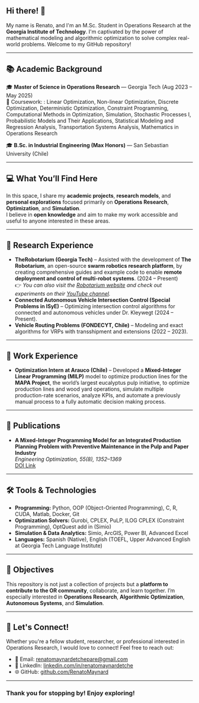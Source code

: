 ## Hi there! 👋

My name is Renato, and I'm an M.Sc. Student in Operations Research at the **Georgia Institute of Technology**. I'm captivated by the power of mathematical modeling and algorithmic optimization to solve complex real-world problems. Welcome to my GitHub repository!

---

## 📚 Academic Background

🎓 **Master of Science in Operations Research** — Georgia Tech (Aug 2023 – May 2025)  
📌 Coursework: : Linear Optimization, Non-linear Optimization, Discrete Optimization, Deterministic Optimization, Constraint Programming, Computational Methods in Optimization, Simulation, Stochastic Processes I, Probabilistic Models and Their Applications, Statistical Modeling and Regression Analysis, Transportation Systems Analysis, Mathematics in Operations Research 
<!-- 🎓 **Incoming Ph.D. in Operations Research** — Virginia Tech (Starting Aug 2025) -->
🎓 **B.Sc. in Industrial Engineering (Max Honors)** — San Sebastian University (Chile)  

---

## 💻 What You’ll Find Here

In this space, I share my **academic projects**, **research models**, and **personal explorations** focused primarily on **Operations Research**, **Optimization**, and **Simulation**.  
I believe in **open knowledge** and aim to make my work accessible and useful to anyone interested in these areas.

---

## 🔬 Research Experience

-  **TheRobotarium (Georgia Tech)** – Assisted with the development of **The Robotarium**, an open-source **swarm robotics research platform**, by creating comprehensive guides and example code to enable **remote deployment and control of multi-robot systems**. (2024 – Present)  
  👉 *You can also visit the [Robotarium website](https://www.robotarium.gatech.edu/) and check out experiments on their [YouTube channel](https://www.youtube.com/@TheRobotarium).*  
- **Connected Autonomous Vehicle Intersection Control (Special Problems in ISyE)** – Optimizing intersection control algorithms for connected and autonomous vehicles under Dr. Kleywegt (2024 – Present).
- **Vehicle Routing Problems (FONDECYT, Chile)** – Modeling and exact algorithms for VRPs with transshipment and extensions (2022 – 2023).

---

## 💼 Work Experience

- **Optimization Intern at Arauco (Chile)** – Developed a **Mixed-Integer Linear Programming (MILP)** model to optimize production lines for the **MAPA Project**, the world’s largest eucalyptus pulp initiative, to optimize production lines and wood yard operations, simulate multiple production-rate scenarios, analyze KPIs, and automate a previously manual process to a fully automatic decision making process.

---

## 📃 Publications

- **A Mixed-Integer Programming Model for an Integrated Production Planning Problem with Preventive Maintenance in the Pulp and Paper Industry**  
  _Engineering Optimization, 55(8), 1352–1369_  
  [DOI Link](https://doi.org/10.1080/0305215X.2022.2086237)

---

## 🛠️ Tools & Technologies

- **Programming:** Python, OOP (Object-Oriented Programming), C, R, CUDA, Matlab, Docker, Git
- **Optimization Solvers:** Gurobi, CPLEX, PuLP, ILOG CPLEX (Constraint Programming), OptQuest add in (Simio)  
- **Simulation & Data Analytics:** Simio, ArcGIS, Power BI, Advanced Excel  
- **Languages:** Spanish (Native), English (TOEFL, Upper Advanced English at Georgia Tech Language Institute)

---

## 🎯 Objectives

This repository is not just a collection of projects but a **platform to contribute to the OR community**, collaborate, and learn together. I’m especially interested in **Operations Research**, **Algorithmic Optimization**, **Autonomous Systems**, and **Simulation**.

---

## 🤝 Let's Connect!

Whether you're a fellow student, researcher, or professional interested in Operations Research, I would love to connect! Feel free to reach out:

- 📧 Email: [renatomaynardetchepare@gmail.com](mailto:renatomaynardetchepare@gmail.com)  
- 💼 LinkedIn: [linkedin.com/in/renatomaynardetche](https://linkedin.com/in/renatomaynardetche)  
- 🌐 GitHub: [github.com/RenatoMaynard](https://github.com/RenatoMaynard)  

---

### Thank you for stopping by! Enjoy exploring!
